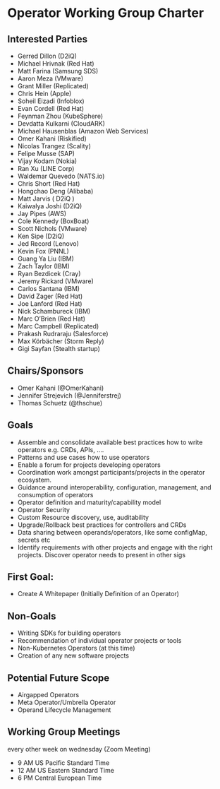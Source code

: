 # Operator Working Group Charter

## Interested Parties
* Gerred Dillon (D2iQ)
* Michael Hrivnak (Red Hat)
* Matt Farina (Samsung SDS)
* Aaron Meza (VMware)
* Grant Miller (Replicated)
* Chris Hein (Apple)
* Soheil Eizadi (Infoblox)
* Evan Cordell (Red Hat)
* Feynman Zhou (KubeSphere)
* Devdatta Kulkarni (CloudARK)
* Michael Hausenblas (Amazon Web Services)
* Omer Kahani (Riskified)
* Nicolas Trangez (Scality)
* Felipe Musse (SAP)
* Vijay Kodam (Nokia)
* Ran Xu (LINE Corp)
* Waldemar Quevedo (NATS.io)
* Chris Short (Red Hat)
* Hongchao Deng (Alibaba)
* Matt Jarvis ( D2iQ )
* Kaiwalya Joshi (D2iQ)
* Jay Pipes (AWS)
* Cole Kennedy (BoxBoat)
* Scott Nichols (VMware)
* Ken Sipe (D2iQ)
* Jed Record (Lenovo)
* Kevin Fox (PNNL)
* Guang Ya Liu (IBM)
* Zach Taylor (IBM)
* Ryan Bezdicek (Cray)
* Jeremy Rickard (VMware)
* Carlos Santana (IBM)
* David Zager (Red Hat)
* Joe Lanford (Red Hat)
* Nick Schambureck (IBM)
* Marc O’Brien (Red Hat)
* Marc Campbell (Replicated)
* Prakash Rudraraju (Salesforce)
* Max Körbächer (Storm Reply)
* Gigi Sayfan (Stealth startup)

## Chairs/Sponsors
* Omer Kahani (@OmerKahani)
* Jennifer Strejevich (@Jenniferstrej)
* Thomas Schuetz (@thschue)


## Goals
* Assemble and consolidate available best practices how to write operators e.g. CRDs, APIs, ….
* Patterns and use cases how to use operators
* Enable a forum for projects developing operators
* Coordination work amongst participants/projects in the operator ecosystem.
* Guidance around interoperability, configuration, management, and consumption of operators
* Operator definition and maturity/capability model
* Operator Security
* Custom Resource discovery, use, auditability
* Upgrade/Rollback best practices for controllers and CRDs
* Data sharing between operands/operators, like some configMap, secrets etc
* Identify requirements with other projects and engage with the right projects. Discover operator needs to present in other sigs

## First Goal:
* Create A Whitepaper (Initially Definition of an Operator)

## Non-Goals
* Writing SDKs for building operators
* Recommendation of individual operator projects or tools
* Non-Kubernetes Operators (at this time)
* Creation of any new software projects

## Potential Future Scope
* Airgapped Operators
* Meta Operator/Umbrella Operator
* Operand Lifecycle Management

## Working Group Meetings
every other week on wednesday (Zoom Meeting)

* 9 AM US Pacific Standard Time
* 12 AM US Eastern Standard Time
* 6 PM Central European Time



 

